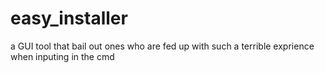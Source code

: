 <h1>easy_installer</h1>
a GUI tool that bail out ones who are fed up with such a terrible exprience when inputing in the cmd
